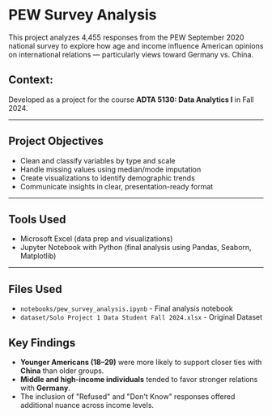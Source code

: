 # PEW Survey Analysis 

This project analyzes 4,455 responses from the PEW September 2020 national survey to explore how age and income influence American opinions on international relations — particularly views toward Germany vs. China.

## Context:

Developed as a project for the course **ADTA 5130: Data Analytics I** in Fall 2024.

---

## Project Objectives
- Clean and classify variables by type and scale
- Handle missing values using median/mode imputation
- Create visualizations to identify demographic trends
- Communicate insights in clear, presentation-ready format

---

## Tools Used
- Microsoft Excel (data prep and visualizations)
- Jupyter Notebook with Python (final analysis using Pandas, Seaborn, Matplotlib)

---

## Files Used
- `notebooks/pew_survey_analysis.ipynb` - Final analysis notebook
- `dataset/Solo Project 1 Data Student Fall 2024.xlsx` - Original Dataset

## Key Findings
- **Younger Americans (18–29)** were more likely to support closer ties with **China** than older groups.
- **Middle and high-income individuals** tended to favor stronger relations with **Germany**.
- The inclusion of "Refused" and "Don't Know" responses offered additional nuance across income levels.
